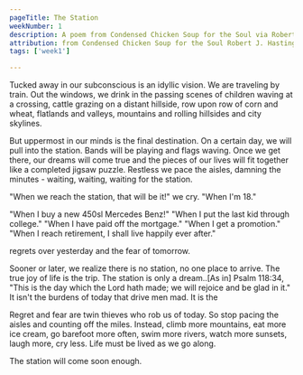 ```yaml
---
pageTitle: The Station
weekNumber: 1
description: A poem from Condensed Chicken Soup for the Soul via Robert J. Hastings, Jack Canfield, Mark Victor Hansen and Patty Hansen about meaning in life.
attribution: from Condensed Chicken Soup for the Soul Robert J. Hastings Copyright 1996 by Jack Canfield, Mark Victor Hansen and Patty Hansen
tags: ['week1']

---
```

Tucked away in our subconscious is an idyllic vision. We are traveling by train. Out the windows, we drink in the passing scenes of children waving at a crossing, cattle grazing on a distant hillside, row upon row of corn and wheat, flatlands and valleys, mountains and rolling hillsides and city skylines.

But uppermost in our minds is the final destination. On a certain day, we will pull into the station. Bands will be playing and flags waving. Once we get there, our dreams will come true and the pieces of our lives will fit together like a completed jigsaw puzzle. Restless we pace the aisles, damning the minutes - waiting, waiting, waiting for the station.

"When we reach the station, that will be it!" we cry. "When I'm 18."

"When I buy a new 450sl Mercedes Benz!" "When I put the last kid through college." "When I have paid off the mortgage." "When I get a promotion." "When I reach retirement, I shall live happily ever after."

regrets over yesterday and the fear of tomorrow.

Sooner or later, we realize there is no station, no one place to arrive. The true joy of life is the trip. The station is only a dream..[As in] Psalm 118:34, "This is the day which the Lord hath made; we will rejoice and be glad in it." It isn't the burdens of today that drive men mad. It is the

Regret and fear are twin thieves who rob us of today. So stop pacing the aisles and counting off the miles. Instead, climb more mountains, eat more ice cream, go barefoot more often, swim more rivers, watch more sunsets, laugh more, cry less. Life must be lived as we go along.

The station will come soon enough.